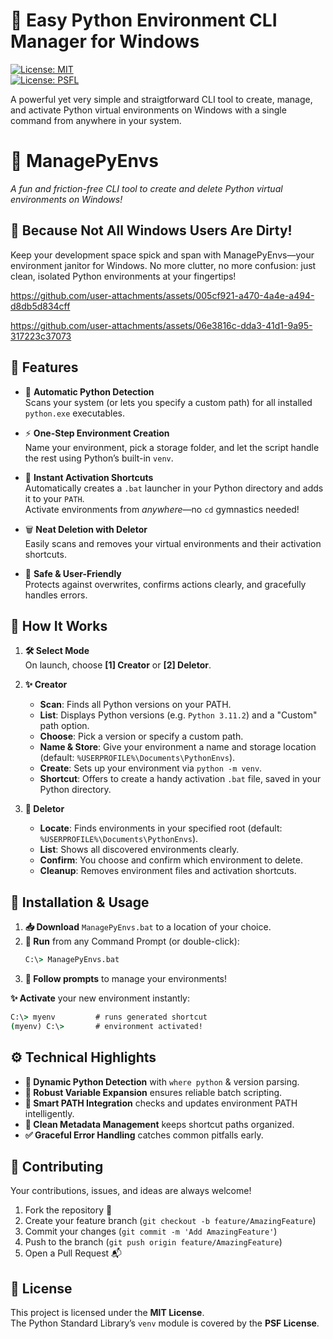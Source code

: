 # 🐍 Easy Python Environment CLI Manager for Windows

[![License: MIT](https://img.shields.io/badge/License-MIT-yellow.svg)](https://opensource.org/licenses/MIT)  
[![License: PSFL](https://img.shields.io/badge/License-PSFL-blue.svg)](https://docs.python.org/3/license.html)

A powerful yet very simple and straigtforward CLI tool to create, manage, and activate Python virtual environments on Windows with a single command from anywhere in your system.


# 🚀 ManagePyEnvs
_A fun and friction-free CLI tool to create and delete Python virtual environments on Windows!_



## 🧼 Because Not All Windows Users Are Dirty!
Keep your development space spick and span with ManagePyEnvs—your environment janitor for Windows.
No more clutter, no more confusion: just clean, isolated Python environments at your fingertips!



https://github.com/user-attachments/assets/005cf921-a470-4a4e-a494-d8db5d834cff

https://github.com/user-attachments/assets/06e3816c-dda3-41d1-9a95-317223c37073




## 🎯 Features

- 🐍 **Automatic Python Detection**  
  Scans your system (or lets you specify a custom path) for all installed `python.exe` executables.

- ⚡ **One-Step Environment Creation**  
  Name your environment, pick a storage folder, and let the script handle the rest using Python’s built-in `venv`.

- 🚦 **Instant Activation Shortcuts**  
  Automatically creates a `.bat` launcher in your Python directory and adds it to your `PATH`.  
  Activate environments from *anywhere*—no `cd` gymnastics needed!

- 🗑️ **Neat Deletion with Deletor**  
  Easily scans and removes your virtual environments and their activation shortcuts.

- 🎈 **Safe & User-Friendly**  
  Protects against overwrites, confirms actions clearly, and gracefully handles errors.



## 📖 How It Works

1. **🛠️ Select Mode**  
   On launch, choose **[1] Creator** or **[2] Deletor**.

2. **✨ Creator**  
   - **Scan**: Finds all Python versions on your PATH.
   - **List**: Displays Python versions (e.g. `Python 3.11.2`) and a "Custom" path option.
   - **Choose**: Pick a version or specify a custom path.
   - **Name & Store**: Give your environment a name and storage location (default: `%USERPROFILE%\Documents\PythonEnvs`).
   - **Create**: Sets up your environment via `python -m venv`.
   - **Shortcut**: Offers to create a handy activation `.bat` file, saved in your Python directory.

3. **🧹 Deletor**  
   - **Locate**: Finds environments in your specified root (default: `%USERPROFILE%\Documents\PythonEnvs`).
   - **List**: Shows all discovered environments clearly.
   - **Confirm**: You choose and confirm which environment to delete.
   - **Cleanup**: Removes environment files and activation shortcuts.



## 🚀 Installation & Usage

1. **📥 Download** `ManagePyEnvs.bat` to a location of your choice.
2. **🚀 Run** from any Command Prompt (or double-click):
   ```bat
   C:\> ManagePyEnvs.bat
   ```
3. **🎯 Follow prompts** to manage your environments!

**✨ Activate** your new environment instantly:
```bat
C:\> myenv         # runs generated shortcut
(myenv) C:\>       # environment activated!
```



## ⚙️ Technical Highlights

- **🐍 Dynamic Python Detection** with `where python` & version parsing.
- **🔄 Robust Variable Expansion** ensures reliable batch scripting.
- **📌 Smart PATH Integration** checks and updates environment PATH intelligently.
- **📁 Clean Metadata Management** keeps shortcut paths organized.
- **✅ Graceful Error Handling** catches common pitfalls early.



## 🤝 Contributing

Your contributions, issues, and ideas are always welcome!

1. Fork the repository 🍴
2. Create your feature branch (`git checkout -b feature/AmazingFeature`)
3. Commit your changes (`git commit -m 'Add AmazingFeature'`)
4. Push to the branch (`git push origin feature/AmazingFeature`)
5. Open a Pull Request 📬



## 📄 License

This project is licensed under the **MIT License**.  
The Python Standard Library’s `venv` module is covered by the **PSF License**.
